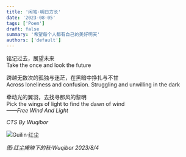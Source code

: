 ```yaml
---
title: '闲笔·明日方长'
date: '2023-08-05'
tags: ['Poem']
draft: false
summary: '希望每个人都有自己的美好明天'
authors: ['default']
---
```


铭记过去，展望未来  
Take the once and look the future

跨越无数次的孤独与迷茫，在黑暗中挣扎与不甘  
Across loneliness and confusion. Struggling and unwilling in the dark

牵动光的翼羽，去找寻那风的黎明  
Pick the wings of light to find the dawn of wind  
_——Free Wind And Light_

_CTS By Wuqibor_


![Guilin·红尘](/static/images/blog/202308/IMG_20230715_192339.jpg)

_图·红尘掩映下的秋·Wuqibor 2023/8/4_
